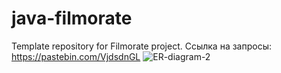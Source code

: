 # java-filmorate
Template repository for Filmorate project.
Ссылка на запросы: https://pastebin.com/VjdsdnGL
![ER-diagram-2](https://user-images.githubusercontent.com/97181431/173387251-34ab2f98-350e-47ce-9968-bd24df9dd2d8.png)
